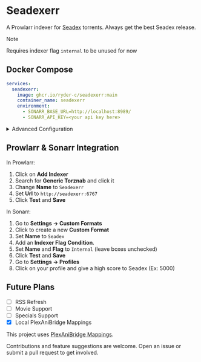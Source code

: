 # Seadexerr

A Prowlarr indexer for [Seadex](https://releases.moe/) torrents. Always get the best Seadex release.

> [!NOTE]
> Requires indexer flag `internal` to be unused for now

## Docker Compose

```yaml
services:
  seadexerr:
    image: ghcr.io/ryder-c/seadexerr:main
    container_name: seadexerr
    environment:
      - SONARR_BASE_URL=http://localhost:8989/
      - SONARR_API_KEY=<your api key here>
```

<details>
<summary>Advanced Configuration</summary>
Most can be left as default

| Variable                         | Default                                                                                          | Purpose                                                                           |
| -------------------------------- | ------------------------------------------------------------------------------------------------ | --------------------------------------------------------------------------------- |
| `SONARR_API_KEY`                 | **(required)**                                                                                   | Sonarr API key used to resolve series titles.                                     |
| `SONARR_BASE_URL`                | `http://localhost:8989/`                                                                         | Base URL for your Sonarr instance.                                                |
| `SEADEXER_HOST`                  | `0.0.0.0`                                                                                        | Interface the HTTP server listens on.                                             |
| `SEADEXER_PORT`                  | `6767`                                                                                           | TCP port Seadexerr binds to. Must be a valid `u16`.                               |
| `SEADEXER_PUBLIC_BASE_URL`       | (optional; falls back to `http://{SEADEXER_HOST}:{SEADEXER_PORT}`)                               | Base URL advertised in the Torznab feed. Set when running behind a reverse proxy. |
| `SEADEXER_TITLE`                 | `Seadexerr`                                                                                      | Channel title reported to Torznab clients.                                        |
| `SEADEXER_DESCRIPTION`           | `Indexer bridge for releases.moe`                                                                | Channel description shown to Torznab clients.                                     |
| `SEADEXER_DEFAULT_LIMIT`         | `100`                                                                                            | Maximum number of results returned in a single Torznab feed.                      |
| `SEADEXER_RELEASES_BASE_URL`     | `https://releases.moe/api/`                                                                      | Root URL for the releases.moe API.                                                |
| `SEADEXER_RELEASES_TIMEOUT_SECS` | `10`                                                                                             | Timeout (seconds) for releases.moe requests.                                      |
| `SEADEXER_DATA_PATH`             | `data`                                                                                           | Directory used to store downloaded data, including mapping files.                 |
| `SEADEXER_MAPPING_SOURCE_URL`    | `https://raw.githubusercontent.com/eliasbenb/PlexAniBridge-Mappings/refs/heads/v2/mappings.json` | URL to the PlexAniBridge mappings JSON.                                           |
| `SEADEXER_MAPPING_REFRESH_SECS`  | `21600`                                                                                          | Interval (seconds) between background mapping refreshes.                          |
| `SEADEXER_MAPPING_TIMEOUT_SECS`  | `SEADEXER_RELEASES_TIMEOUT_SECS` (10)                                                            | Timeout (seconds) for PlexAniBridge downloads.                                    |
| `SONARR_TIMEOUT_SECS`            | `10`                                                                                             | Timeout (seconds) for Sonarr API requests.                                        |

</details>

## Prowlarr & Sonarr Integration

In Prowlarr:

1. Click on **Add Indexer**
2. Search for **Generic Torznab** and click it
3. Change **Name** to `Seadexerr`
4. Set **Url** to `http://seadexerr:6767`
5. Click **Test** and **Save**

In Sonarr:

1. Go to **Settings → Custom Formats**
2. Click to create a new **Custom Format**
3. Set **Name** to `Seadex`
4. Add an **Indexer Flag Condition**.
5. Set **Name** and **Flag** to `Internal` (leave boxes unchecked)
6. Click **Test** and **Save**
7. Go to **Settings → Profiles**
8. Click on your profile and give a high score to Seadex (Ex: 5000)

## Future Plans

- [ ] RSS Refresh
- [ ] Movie Support
- [ ] Specials Support
- [x] Local PlexAniBridge Mappings

This project uses [PlexAniBridge Mappings](https://github.com/eliasbenb/PlexAniBridge-Mappings).

Contributions and feature suggestions are welcome. Open an issue or submit a pull request to get involved.

